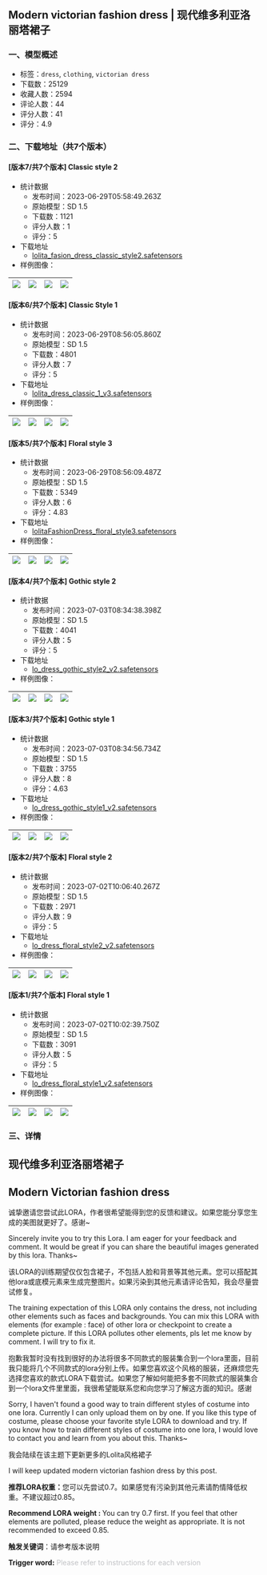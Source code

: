 ## Modern victorian fashion dress | 现代维多利亚洛丽塔裙子
### 一、模型概述

- 标签：`dress`, `clothing`, `victorian dress`
- 下载数：25129
- 收藏人数：2594
- 评论人数：44
- 评分人数：41
- 评分：4.9

### 二、下载地址（共7个版本）

#### [版本7/共7个版本] Classic style 2

- 统计数据
  - 发布时间：2023-06-29T05:58:49.263Z
  - 原始模型：SD 1.5
  - 下载数：1121
  - 评分人数：1
  - 评分：5
- 下载地址
  - [lolita_fasion_dress_classic_style2.safetensors](https://civitai.com/api/download/models/105062)
- 样例图像：

| <img src="https://image.civitai.com/xG1nkqKTMzGDvpLrqFT7WA/9b5bd0c3-55a5-4ee9-b106-f200896267ba/width=450/1306402.jpeg" /> | <img src="https://image.civitai.com/xG1nkqKTMzGDvpLrqFT7WA/cbfe7beb-6d37-4c7c-9c75-7bace00f4979/width=450/1306405.jpeg" /> | <img src="https://image.civitai.com/xG1nkqKTMzGDvpLrqFT7WA/40875927-123d-4dab-909f-f6a0c24a17fc/width=450/1306407.jpeg" /> | <img src="https://image.civitai.com/xG1nkqKTMzGDvpLrqFT7WA/034d21b9-0ad0-4237-8132-75c6096f2d71/width=450/1306404.jpeg" /> |
| ---- | ---- | ---- | ---- |

#### [版本6/共7个版本] Classic Style 1

- 统计数据
  - 发布时间：2023-06-29T08:56:05.860Z
  - 原始模型：SD 1.5
  - 下载数：4801
  - 评分人数：7
  - 评分：5
- 下载地址
  - [lolita_dress_classic_1_v3.safetensors](https://civitai.com/api/download/models/94970)
- 样例图像：

| <img src="https://image.civitai.com/xG1nkqKTMzGDvpLrqFT7WA/a7f810c3-ccfa-4d8c-827b-3f3773747e44/width=450/1127432.jpeg" /> | <img src="https://image.civitai.com/xG1nkqKTMzGDvpLrqFT7WA/df04c868-6e36-4e09-ba3d-efb8f0c98b23/width=450/1127435.jpeg" /> | <img src="https://image.civitai.com/xG1nkqKTMzGDvpLrqFT7WA/c3c95acf-b156-430c-b4ba-45c14afeea8d/width=450/1127436.jpeg" /> | <img src="https://image.civitai.com/xG1nkqKTMzGDvpLrqFT7WA/9e049b19-14cc-4571-8deb-6a9ff417a2d1/width=450/1127437.jpeg" /> |
| ---- | ---- | ---- | ---- |

#### [版本5/共7个版本] Floral style 3

- 统计数据
  - 发布时间：2023-06-29T08:56:09.487Z
  - 原始模型：SD 1.5
  - 下载数：5349
  - 评分人数：6
  - 评分：4.83
- 下载地址
  - [lolitaFashionDress_floral_style3.safetensors](https://civitai.com/api/download/models/86185)
- 样例图像：

| <img src="https://image.civitai.com/xG1nkqKTMzGDvpLrqFT7WA/97fec568-60dc-4d26-bcac-06554fbcbd29/width=450/980069.jpeg" /> | <img src="https://image.civitai.com/xG1nkqKTMzGDvpLrqFT7WA/12a96026-588e-45d3-a694-2ee2deb6eb5d/width=450/979823.jpeg" /> | <img src="https://image.civitai.com/xG1nkqKTMzGDvpLrqFT7WA/539a8950-7104-4b51-9fe0-2b6ad2d5d475/width=450/979824.jpeg" /> | <img src="https://image.civitai.com/xG1nkqKTMzGDvpLrqFT7WA/06b75c91-010d-4bbb-ae24-f8f550f3072a/width=450/979825.jpeg" /> |
| ---- | ---- | ---- | ---- |

#### [版本4/共7个版本] Gothic style 2

- 统计数据
  - 发布时间：2023-07-03T08:34:38.398Z
  - 原始模型：SD 1.5
  - 下载数：4041
  - 评分人数：5
  - 评分：5
- 下载地址
  - [lo_dress_gothic_style2_v2.safetensors](https://civitai.com/api/download/models/81923)
- 样例图像：

| <img src="https://image.civitai.com/xG1nkqKTMzGDvpLrqFT7WA/ecb14ca7-1bbe-47e0-a0c9-23363dae5c84/width=450/1387079.jpeg" /> | <img src="https://image.civitai.com/xG1nkqKTMzGDvpLrqFT7WA/75da1f12-ad1a-46fc-be99-00db6f8733a6/width=450/1387041.jpeg" /> | <img src="https://image.civitai.com/xG1nkqKTMzGDvpLrqFT7WA/190a9def-b358-4d25-a07a-23c3989233fa/width=450/1387080.jpeg" /> | <img src="https://image.civitai.com/xG1nkqKTMzGDvpLrqFT7WA/6a5936b7-5301-400b-a7e7-2a1aa70cac36/width=450/1387037.jpeg" /> |
| ---- | ---- | ---- | ---- |

#### [版本3/共7个版本] Gothic style 1

- 统计数据
  - 发布时间：2023-07-03T08:34:56.734Z
  - 原始模型：SD 1.5
  - 下载数：3755
  - 评分人数：8
  - 评分：4.63
- 下载地址
  - [lo_dress_gothic_style1_v2.safetensors](https://civitai.com/api/download/models/75024)
- 样例图像：

| <img src="https://image.civitai.com/xG1nkqKTMzGDvpLrqFT7WA/5d8c9753-b3e7-4194-92f7-9c669e1845a8/width=450/1386848.jpeg" /> | <img src="https://image.civitai.com/xG1nkqKTMzGDvpLrqFT7WA/6541eb9e-0afe-4d57-8e25-74199499f8f3/width=450/1386818.jpeg" /> | <img src="https://image.civitai.com/xG1nkqKTMzGDvpLrqFT7WA/44eb141f-b161-4512-a192-d9d7840378c3/width=450/1386851.jpeg" /> | <img src="https://image.civitai.com/xG1nkqKTMzGDvpLrqFT7WA/ecc54aa1-c207-46a7-8ec8-3048f2f4e733/width=450/1386817.jpeg" /> |
| ---- | ---- | ---- | ---- |

#### [版本2/共7个版本] Floral style 2

- 统计数据
  - 发布时间：2023-07-02T10:06:40.267Z
  - 原始模型：SD 1.5
  - 下载数：2971
  - 评分人数：9
  - 评分：5
- 下载地址
  - [lo_dress_floral_style2_v2.safetensors](https://civitai.com/api/download/models/72984)
- 样例图像：

| <img src="https://image.civitai.com/xG1nkqKTMzGDvpLrqFT7WA/cae7920c-c50e-446d-969c-c0b6ac53658c/width=450/1371181.jpeg" /> | <img src="https://image.civitai.com/xG1nkqKTMzGDvpLrqFT7WA/4960882b-c9f1-4dd4-961f-f6f1978092f4/width=450/1371184.jpeg" /> | <img src="https://image.civitai.com/xG1nkqKTMzGDvpLrqFT7WA/50b28004-53f2-427c-a5b2-059ebfd77854/width=450/1371179.jpeg" /> | <img src="https://image.civitai.com/xG1nkqKTMzGDvpLrqFT7WA/41b4c819-9387-4a78-9b55-aab16c8a8294/width=450/1371190.jpeg" /> |
| ---- | ---- | ---- | ---- |

#### [版本1/共7个版本] Floral style 1

- 统计数据
  - 发布时间：2023-07-02T10:02:39.750Z
  - 原始模型：SD 1.5
  - 下载数：3091
  - 评分人数：5
  - 评分：5
- 下载地址
  - [lo_dress_floral_style1_v2.safetensors](https://civitai.com/api/download/models/69920)
- 样例图像：

| <img src="https://image.civitai.com/xG1nkqKTMzGDvpLrqFT7WA/c95c535d-907e-408c-9939-d8771e9cc63c/width=450/1371124.jpeg" /> | <img src="https://image.civitai.com/xG1nkqKTMzGDvpLrqFT7WA/5ca5545a-d0bb-4a89-9ef5-e73355c93308/width=450/1371132.jpeg" /> | <img src="https://image.civitai.com/xG1nkqKTMzGDvpLrqFT7WA/2ffefad1-f77e-46ba-bf28-8153d7b8adbf/width=450/1371125.jpeg" /> | <img src="https://image.civitai.com/xG1nkqKTMzGDvpLrqFT7WA/5c7348b4-98a3-421c-95ff-e34eab01fa17/width=450/1371126.jpeg" /> |
| ---- | ---- | ---- | ---- |


### 三、详情
<h2 id="heading-73">现代维多利亚洛丽塔裙子</h2><h2 id="heading-74">Modern Victorian fashion dress</h2><p>诚挚邀请您尝试此LORA，作者很希望能得到您的反馈和建议。如果您能分享您生成的美图就更好了。感谢~</p><p>Sincerely invite you to try this Lora. I am eager for your feedback and comment. It would be great if you can share the beautiful images generated by this lora. Thanks~</p><p></p><p>该LORA的训练期望仅仅包含裙子，不包括人脸和背景等其他元素。您可以搭配其他lora或底模元素来生成完整图片。如果污染到其他元素请评论告知，我会尽量尝试修复。</p><p>The training expectation of this LORA only contains the dress, not including other elements such as faces and backgrounds. You can mix this LORA with elements (for example : face) of other lora or checkpoint to create a complete picture. If this LORA pollutes other elements, pls let me know by comment. I will try to fix it.</p><p></p><p>抱歉我暂时没有找到很好的办法将很多不同款式的服装集合到一个lora里面，目前我只能将几个不同款式的lora分别上传。如果您喜欢这个风格的服装，还麻烦您先选择您喜欢的款式LORA下载尝试。如果您了解如何能把多套不同款式的服装集合到一个lora文件里里面，我很希望能联系您和向您学习了解这方面的知识。感谢</p><p>Sorry, I haven't found a good way to train different styles of costume into one lora. Currently I can only upload them on by one. If you like this type of costume, please choose your favorite style LORA to download and try. If you know how to train different styles of costume into one lora, I would love to contact you and learn from you about this. Thanks~</p><p></p><p>我会陆续在该主题下更新更多的Lolita风格裙子</p><p>I will keep updated modern victorian fashion dress by this post.</p><p></p><p><strong>推荐LORA权重：</strong>您可以先尝试0.7。如果感觉有污染到其他元素请酌情降低权重。不建议超过0.85。</p><p><strong>Recommend LORA weight : </strong>You can try 0.7 first. If you feel that other elements are polluted, please reduce the weight as appropriate. It is not recommended to exceed 0.85.</p><p></p><p><strong>触发关键词</strong>：请参考版本说明</p><p><strong>Trigger word:</strong> <span style="color:rgb(193, 194, 197)">Please refer to instructions for each version</span></p>